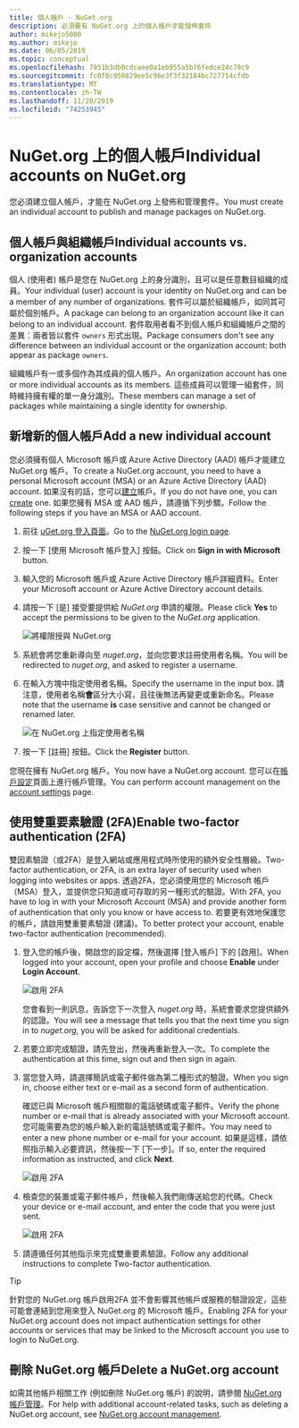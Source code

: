 ```yaml
---
title: 個人帳戶 - NuGet.org
description: 必須要有 NuGet.org 上的個人帳戶才能發佈套件
author: mikejo5000
ms.author: mikejo
ms.date: 06/05/2019
ms.topic: conceptual
ms.openlocfilehash: 7951b3db0cdcaee0a1eb955a5bf6fedce24c79c9
ms.sourcegitcommit: fc0f8c950829ee5c96e3f3f32184bc727714cfdb
ms.translationtype: MT
ms.contentlocale: zh-TW
ms.lasthandoff: 11/20/2019
ms.locfileid: "74253945"
---
```

# <a name="individual-accounts-on-nugetorg"></a><span data-ttu-id="df5e4-103">NuGet.org 上的個人帳戶</span><span class="sxs-lookup"><span data-stu-id="df5e4-103">Individual accounts on NuGet.org</span></span>

<span data-ttu-id="df5e4-104">您必須建立個人帳戶，才能在 NuGet.org 上發佈和管理套件。</span><span class="sxs-lookup"><span data-stu-id="df5e4-104">You must create an individual account to publish and manage packages on NuGet.org.</span></span>

## <a name="individual-accounts-vs-organization-accounts"></a><span data-ttu-id="df5e4-105">個人帳戶與組織帳戶</span><span class="sxs-lookup"><span data-stu-id="df5e4-105">Individual accounts vs. organization accounts</span></span>

<span data-ttu-id="df5e4-106">個人 (使用者) 帳戶是您在 NuGet.org 上的身分識別，且可以是任意數目組織的成員。</span><span class="sxs-lookup"><span data-stu-id="df5e4-106">Your individual (user) account is your identity on NuGet.org and can be a member of any number of organizations.</span></span> <span data-ttu-id="df5e4-107">套件可以屬於組織帳戶，如同其可屬於個別帳戶。</span><span class="sxs-lookup"><span data-stu-id="df5e4-107">A package can belong to an organization account like it can belong to an individual account.</span></span> <span data-ttu-id="df5e4-108">套件取用者看不到個人帳戶和組織帳戶之間的差異：兩者皆以套件 `owners` 形式出現。</span><span class="sxs-lookup"><span data-stu-id="df5e4-108">Package consumers don't see any difference between an individual account or the organization account: both appear as package `owners`.</span></span>

<span data-ttu-id="df5e4-109">組織帳戶有一或多個作為其成員的個人帳戶。</span><span class="sxs-lookup"><span data-stu-id="df5e4-109">An organization account has one or more individual accounts as its members.</span></span> <span data-ttu-id="df5e4-110">這些成員可以管理一組套件，同時維持擁有權的單一身分識別。</span><span class="sxs-lookup"><span data-stu-id="df5e4-110">These members can manage a set of packages while maintaining a single identity for ownership.</span></span>

## <a name="add-a-new-individual-account"></a><span data-ttu-id="df5e4-111">新增新的個人帳戶</span><span class="sxs-lookup"><span data-stu-id="df5e4-111">Add a new individual account</span></span>

<span data-ttu-id="df5e4-112">您必須擁有個人 Microsoft 帳戶或 Azure Active Directory (AAD) 帳戶才能建立 NuGet.org 帳戶。</span><span class="sxs-lookup"><span data-stu-id="df5e4-112">To create a NuGet.org account, you need to have a personal Microsoft account (MSA) or an Azure Active Directory (AAD) account.</span></span> <span data-ttu-id="df5e4-113">如果沒有的話，您可以[建立](https://signup.live.com)帳戶。</span><span class="sxs-lookup"><span data-stu-id="df5e4-113">If you do not have one, you can [create](https://signup.live.com) one.</span></span> <span data-ttu-id="df5e4-114">如果您擁有 MSA 或 AAD 帳戶，請遵循下列步驟。</span><span class="sxs-lookup"><span data-stu-id="df5e4-114">Follow the following steps if you have an MSA or AAD account.</span></span>

1. <span data-ttu-id="df5e4-115">前往 [uGet.org 登入頁面](https://www.nuget.org/users/account/LogOn)。</span><span class="sxs-lookup"><span data-stu-id="df5e4-115">Go to the [NuGet.org login page](https://www.nuget.org/users/account/LogOn).</span></span>

1. <span data-ttu-id="df5e4-116">按一下 [使用 Microsoft 帳戶登入] 按鈕。</span><span class="sxs-lookup"><span data-stu-id="df5e4-116">Click on **Sign in with Microsoft** button.</span></span>

1. <span data-ttu-id="df5e4-117">輸入您的 Microsoft 帳戶或 Azure Active Directory 帳戶詳細資料。</span><span class="sxs-lookup"><span data-stu-id="df5e4-117">Enter your Microsoft account or Azure Active Directory account details.</span></span>

1. <span data-ttu-id="df5e4-118">請按一下 [是] 接受要提供給 *NuGet.org* 申請的權限。</span><span class="sxs-lookup"><span data-stu-id="df5e4-118">Please click **Yes** to accept the permissions to be given to the *NuGet.org* application.</span></span>

   ![將權限授與 NuGet.org](media/nuget-org-permissions.png)

1. <span data-ttu-id="df5e4-120">系統會將您重新導向至 *nuget.org*，並向您要求註冊使用者名稱。</span><span class="sxs-lookup"><span data-stu-id="df5e4-120">You will be redirected to *nuget.org*, and asked to register a username.</span></span>

1. <span data-ttu-id="df5e4-121">在輸入方塊中指定使用者名稱。</span><span class="sxs-lookup"><span data-stu-id="df5e4-121">Specify the username in the input box.</span></span> <span data-ttu-id="df5e4-122">請注意，使用者名稱**會**區分大小寫，且往後無法再變更或重新命名。</span><span class="sxs-lookup"><span data-stu-id="df5e4-122">Please note that the username **is** case sensitive and cannot be changed or renamed later.</span></span>

   ![在 NuGet.org 上指定使用者名稱](media/nuget-org-register.png) 

1. <span data-ttu-id="df5e4-124">按一下 [註冊] 按鈕。</span><span class="sxs-lookup"><span data-stu-id="df5e4-124">Click the **Register** button.</span></span>

<span data-ttu-id="df5e4-125">您現在擁有 NuGet.org 帳戶。</span><span class="sxs-lookup"><span data-stu-id="df5e4-125">You now have a NuGet.org account.</span></span> <span data-ttu-id="df5e4-126">您可以在[帳戶設定](https://www.nuget.org/account)頁面上進行帳戶管理。</span><span class="sxs-lookup"><span data-stu-id="df5e4-126">You can perform account management on the [account settings](https://www.nuget.org/account) page.</span></span>

## <a name="enable-two-factor-authentication-2fa"></a><span data-ttu-id="df5e4-127">使用雙重要素驗證 (2FA)</span><span class="sxs-lookup"><span data-stu-id="df5e4-127">Enable two-factor authentication (2FA)</span></span>

<span data-ttu-id="df5e4-128">雙因素驗證（或2FA）是登入網站或應用程式時所使用的額外安全性層級。</span><span class="sxs-lookup"><span data-stu-id="df5e4-128">Two-factor authentication, or 2FA, is an extra layer of security used when logging into websites or apps.</span></span> <span data-ttu-id="df5e4-129">透過2FA，您必須使用您的 Microsoft 帳戶（MSA）登入，並提供您只知道或可存取的另一種形式的驗證。</span><span class="sxs-lookup"><span data-stu-id="df5e4-129">With 2FA, you have to log in with your Microsoft Account (MSA) and provide another form of authentication that only you know or have access to.</span></span> <span data-ttu-id="df5e4-130">若要更有效地保護您的帳戶，請啟用雙重要素驗證 (建議)。</span><span class="sxs-lookup"><span data-stu-id="df5e4-130">To better protect your account, enable two-factor authentication (recommended).</span></span>

1. <span data-ttu-id="df5e4-131">登入您的帳戶後，開啟您的設定檔，然後選擇 [登入帳戶] 下的 [啟用]。</span><span class="sxs-lookup"><span data-stu-id="df5e4-131">When logged into your account, open your profile and choose **Enable** under **Login Account**.</span></span>

   ![啟用 2FA](media/nuget-org-register-2fa.png)

   <span data-ttu-id="df5e4-133">您會看到一則訊息，告訴您下一次登入 *nuget.org* 時，系統會要求您提供額外的認證。</span><span class="sxs-lookup"><span data-stu-id="df5e4-133">You will see a message that tells you that the next time you sign in to *nuget.org*, you will be asked for additional credentials.</span></span>

2. <span data-ttu-id="df5e4-134">若要立即完成驗證，請先登出，然後再重新登入一次。</span><span class="sxs-lookup"><span data-stu-id="df5e4-134">To complete the authentication at this time, sign out and then sign in again.</span></span>

3. <span data-ttu-id="df5e4-135">當您登入時，請選擇簡訊或電子郵件做為第二種形式的驗證。</span><span class="sxs-lookup"><span data-stu-id="df5e4-135">When you sign in, choose either text or e-mail as a second form of authentication.</span></span>

   <span data-ttu-id="df5e4-136">確認已與 Microsoft 帳戶相關聯的電話號碼或電子郵件。</span><span class="sxs-lookup"><span data-stu-id="df5e4-136">Verify the phone number or e-mail that is already associated with your Microsoft account.</span></span> <span data-ttu-id="df5e4-137">您可能需要為您的帳戶輸入新的電話號碼或電子郵件。</span><span class="sxs-lookup"><span data-stu-id="df5e4-137">You may need to enter a new phone number or e-mail for your account.</span></span> <span data-ttu-id="df5e4-138">如果是這樣，請依照指示輸入必要資訊，然後按一下 [下一步]。</span><span class="sxs-lookup"><span data-stu-id="df5e4-138">If so, enter the required information as instructed, and click **Next**.</span></span>

   ![啟用 2FA](media/nuget-org-sign-in-2fa.png)

4. <span data-ttu-id="df5e4-140">檢查您的裝置或電子郵件帳戶，然後輸入我們剛傳送給您的代碼。</span><span class="sxs-lookup"><span data-stu-id="df5e4-140">Check your device or e-mail account, and enter the code that you were just sent.</span></span>

   ![啟用 2FA](media/nuget-org-enter-code-2fa.png)

5. <span data-ttu-id="df5e4-142">請遵循任何其他指示來完成雙重要素驗證。</span><span class="sxs-lookup"><span data-stu-id="df5e4-142">Follow any additional instructions to complete Two-factor authentication.</span></span>

> [!Tip]
> <span data-ttu-id="df5e4-143">針對您的 NuGet.org 帳戶啟用2FA 並不會影響其他帳戶或服務的驗證設定，這些可能會連結到您用來登入 NuGet.org 的 Microsoft 帳戶。</span><span class="sxs-lookup"><span data-stu-id="df5e4-143">Enabling 2FA for your NuGet.org account does not impact authentication settings for other accounts or services that may be linked to the Microsoft account you use to login to NuGet.org.</span></span>

## <a name="delete-a-nugetorg-account"></a><span data-ttu-id="df5e4-144">刪除 NuGet.org 帳戶</span><span class="sxs-lookup"><span data-stu-id="df5e4-144">Delete a NuGet.org account</span></span>

<span data-ttu-id="df5e4-145">如需其他帳戶相關工作 (例如刪除 NuGet.org 帳戶) 的說明，請參閱 [NuGet.org 帳戶管理](nuget-org-faq.md#nugetorg-account-management)。</span><span class="sxs-lookup"><span data-stu-id="df5e4-145">For help with additional account-related tasks, such as deleting a NuGet.org account, see [NuGet.org account management](nuget-org-faq.md#nugetorg-account-management).</span></span>
